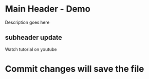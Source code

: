 # Main Header - Demo

Description goes here

## subheader update
Watch tutorial on youtube

# Commit changes will save the file
